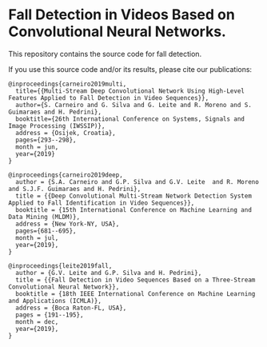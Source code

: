 # Fall Detection in Videos Based on Convolutional Neural Networks.

This repository contains the source code for fall detection.

If you use this source code and/or its results, please cite our publications:

```
@inproceedings{carneiro2019multi,
  title={{Multi-Stream Deep Convolutional Network Using High-Level Features Applied to Fall Detection in Video Sequences}},
  author={S. Carneiro and G. Silva and G. Leite and R. Moreno and S. Guimaraes and H. Pedrini},
  booktitle={26th International Conference on Systems, Signals and Image Processing (IWSSIP)},
  address = {Osijek, Croatia}, 
  pages={293--298},
  month = jun,
  year={2019}
}
```

```
@inproceedings{carneiro2019deep,
  author = {S.A. Carneiro and G.P. Silva and G.V. Leite  and R. Moreno and S.J.F. Guimaraes and H. Pedrini},
  title = {{Deep Convolutional Multi-Stream Network Detection System Applied to Fall Identification in Video Sequences}},
  booktitle = {15th International Conference on Machine Learning and Data Mining (MLDM)},
  address = {New York-NY, USA},
  pages={681--695},
  month = jul,
  year={2019},
}
```

```
@inproceedings{leite2019fall,
  author = {G.V. Leite and G.P. Silva and H. Pedrini},
  title = {{Fall Detection in Video Sequences Based on a Three-Stream Convolutional Neural Network}},
  booktitle = {18th IEEE International Conference on Machine Learning and Applications (ICMLA)},
  address = {Boca Raton-FL, USA},
  pages = {191--195},
  month = dec,
  year={2019},
}
```
